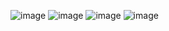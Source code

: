 ![image](https://github.com/rolando1803/Spring/assets/55965131/696f3646-4e47-475c-8a0e-887890e3212b)
![image](https://github.com/rolando1803/Spring/assets/55965131/df1d68af-1716-4914-8368-fc1815f782b3)
![image](https://github.com/rolando1803/Spring/assets/55965131/0784a1b2-da9c-4724-b8aa-b738a1be74cf)
![image](https://github.com/rolando1803/Spring/assets/55965131/c060ff53-adeb-4e75-8156-9e17f7375156)
